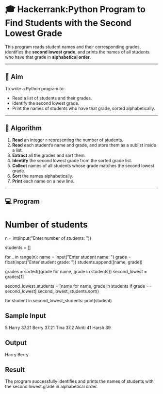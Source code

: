 # 🎓 Hackerrank:Python Program to Find Students with the Second Lowest Grade

This program reads student names and their corresponding grades, identifies the **second lowest grade**, and prints the names of all students who have that grade in **alphabetical order**.

---

## 🎯 Aim

To write a Python program to:
- Read a list of students and their grades.
- Identify the second lowest grade.
- Print the names of students who have that grade, sorted alphabetically.

---

## 🧠 Algorithm

1. **Read** an integer `n` representing the number of students.
2. **Read** each student’s name and grade, and store them as a sublist inside a list.
3. **Extract** all the grades and sort them.
4. **Identify** the second lowest grade from the sorted grade list.
5. **Collect** names of all students whose grade matches the second lowest grade.
6. **Sort** the names alphabetically.
7. **Print** each name on a new line.

---

## 💻  Program

# Number of students
n = int(input("Enter number of students: "))

students = []


for _ in range(n):
    name = input("Enter student name: ")
    grade = float(input("Enter student grade: "))
    students.append([name, grade])

grades = sorted({grade for name, grade in students})
second_lowest = grades[1]


second_lowest_students = [name for name, grade in students if grade == second_lowest]
second_lowest_students.sort()

for student in second_lowest_students:
    print(student)

## Sample Input

5
Harry
37.21
Berry
37.21
Tina
37.2
Akriti
41
Harsh
39

## Output

Harry
Berry

## Result
The program successfully identifies and prints the names of students with the second lowest grade in alphabetical order.

